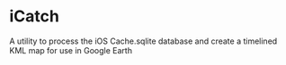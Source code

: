 # iCatch
A utility to process the iOS Cache.sqlite database and create a timelined KML map for use in Google Earth
